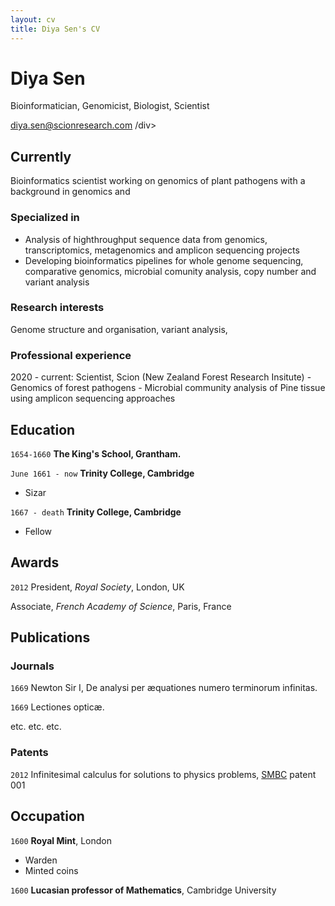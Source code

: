 ```yaml
---
layout: cv
title: Diya Sen's CV
---
```

# Diya Sen
Bioinformatician, Genomicist, Biologist, Scientist

<div id="webaddress">
<a href="diya.sen@scionresearch.com">diya.sen@scionresearch.com</a>
/div>

## Currently
Bioinformatics scientist working on genomics of plant pathogens with a background in genomics and 

### Specialized in
- Analysis of highthroughput sequence data from genomics, transcriptomics, metagenomics and amplicon sequencing projects
- Developing bioinformatics pipelines for whole genome sequencing, comparative genomics, microbial comunity analysis, copy number and variant analysis 

### Research interests
Genome structure and organisation, variant analysis, 
  
### Professional experience
2020 - current:  Scientist, Scion (New Zealand Forest Research Insitute)
                 - Genomics of forest pathogens
                 - Microbial community analysis of Pine tissue using amplicon sequencing approaches

## Education

`1654-1660`
__The King's School, Grantham.__

`June 1661 - now`
__Trinity College, Cambridge__

- Sizar

`1667 - death`
__Trinity College, Cambridge__

- Fellow



## Awards

`2012`
President, *Royal Society*, London, UK

Associate, *French Academy of Science*, Paris, France



## Publications

<!-- A list is also available [online](http://scholar.google.co.uk/citations?user=LTOTl0YAAAAJ) -->

### Journals

`1669`
Newton Sir I, De analysi per æquationes numero terminorum infinitas. 

`1669`
Lectiones opticæ.

etc. etc. etc.

### Patents

`2012`
Infinitesimal calculus for solutions to physics problems, [SMBC](http://www.techdirt.com/articles/20121011/09312820678/if-patents-had-been-around-time-newton.shtml) patent 001


## Occupation

`1600`
__Royal Mint__, London

- Warden
- Minted coins

`1600`
__Lucasian professor of Mathematics__, Cambridge University



<!-- ### Footer

Last updated: May 2013 -->


